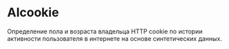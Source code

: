 # AIcookie
Определение пола и возраста владельца HTTP cookie по истории активности пользователя в интернете на основе синтетических данных.
